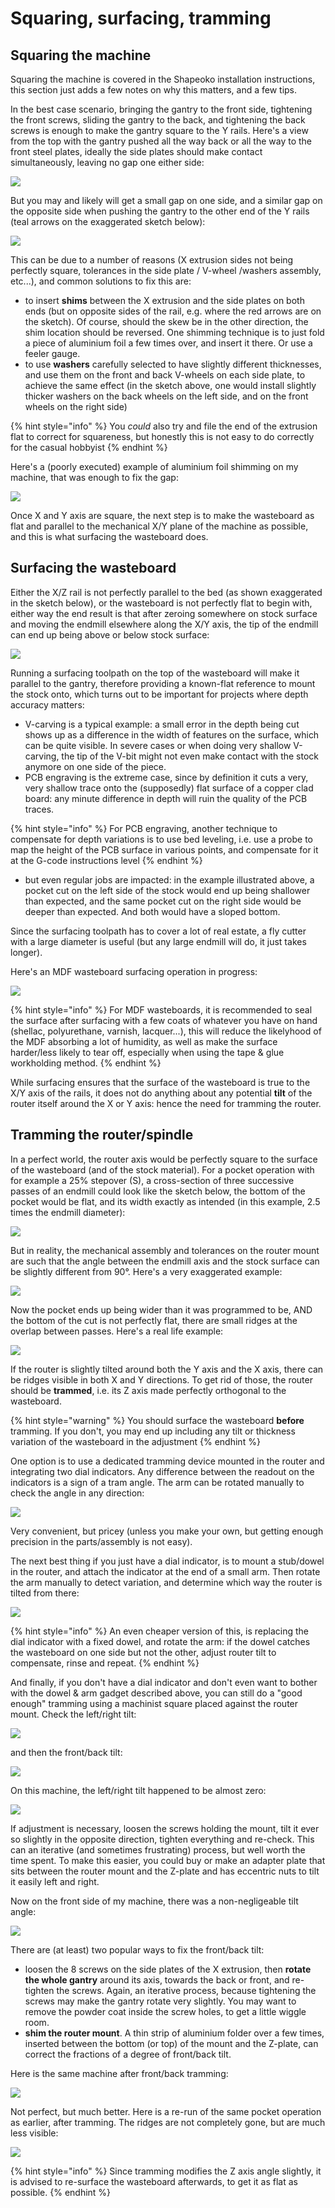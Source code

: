 # Squaring, surfacing, tramming

## Squaring the machine

Squaring the machine is covered in the Shapeoko installation instructions, this section just adds a few notes on why this matters, and a few tips.

In the best case scenario, bringing the gantry to the front side, tightening the front screws, sliding the gantry to the back, and tightening the back screws is enough to make the gantry square to the Y rails. Here's a view from the top with the gantry pushed all the way back or all the way to the front steel plates, ideally the side plates should make contact simultaneously, leaving no gap one either side:

![](.gitbook/assets/squaring_gantry_ok.png)

But you may and likely will get a small gap on one side, and a similar gap on the opposite side when pushing the gantry to the other end of the Y rails \(teal arrows on the exaggerated sketch below\):

![](.gitbook/assets/squaring_gantry_ko.png)

This can be due to a number of reasons \(X extrusion sides not being perfectly square, tolerances in the side plate / V-wheel /washers assembly, etc...\), and common solutions to fix this are:

* to insert **shims** between the X extrusion and the side plates on both ends \(but on opposite sides of the rail, e.g. where the red arrows are on the sketch\). Of course, should the skew be in the other direction, the shim location should be reversed. One shimming technique is to just fold a piece of aluminium foil a few times over, and insert it there. Or use a feeler gauge.
* to use **washers** carefully selected to have slightly different thicknesses, and use them on the front and back V-wheels on each side plate, to achieve the same effect \(in the sketch above, one would install slightly thicker washers on the back wheels on the left side, and on the front wheels on the right side\)

{% hint style="info" %}
You _could_ also try and file the end of the extrusion flat to correct for squareness, but honestly this is not easy to do correctly for the casual hobbyist
{% endhint %}

Here's a \(poorly executed\) example of aluminium foil shimming on my machine, that was enough to fix the gap:

![](.gitbook/assets/squaring_gantry_shimming.png)

Once X and Y axis are square, the next step is to make the wasteboard as flat and parallel to the mechanical X/Y plane of the machine as possible, and this is what surfacing the wasteboard does.

## Surfacing the wasteboard

Either the X/Z rail is not perfectly parallel to the bed \(as shown exaggerated in the sketch below\), or the wasteboard is not perfectly flat to begin with, either way the end result is that after zeroing somewhere on stock surface and moving the endmill elsewhere along the X/Y axis, the tip of the endmill can end up being above or below stock surface: 

![](.gitbook/assets/surfacing_initial_state.png)

Running a surfacing toolpath on the top of the wasteboard will make it parallel to the gantry, therefore providing a known-flat reference to mount the stock onto, which turns out to be important for projects where depth accuracy matters:

* V-carving is a typical example: a small error in the depth being cut shows up as a difference in the width of features on the surface, which can be quite visible. In severe cases or when doing very shallow V-carving, the tip of the V-bit might not even make contact with the stock anymore on one side of the piece.
* PCB engraving is the extreme case, since by definition it cuts a very, very shallow trace onto the \(supposedly\) flat surface of a copper clad board: any minute difference in depth will ruin the quality of the PCB traces.

{% hint style="info" %}
For PCB engraving, another technique to compensate for depth variations is to use bed leveling, i.e. use a probe to map the height of the PCB surface in various points, and compensate for it at the G-code instructions level
{% endhint %}

* but even regular jobs are impacted: in the example illustrated above, a pocket cut on the left side of the stock would end up being shallower than expected, and the same pocket cut on the right side would be deeper than expected. And both would have a sloped bottom.

Since the surfacing toolpath has to cover a lot of real estate, a fly cutter with a large diameter is useful \(but any large endmill will do, it just takes longer\).

Here's an MDF wasteboard surfacing operation in progress:

![](.gitbook/assets/resurfacing.png)

{% hint style="info" %}
For MDF wasteboards, it is recommended to seal the surface after surfacing with a few coats of whatever you have on hand \(shellac, polyurethane, varnish, lacquer...\), this will reduce the likelyhood of the MDF absorbing a lot of humidity, as well as make the surface harder/less likely to tear off, especially when using the tape & glue workholding method.
{% endhint %}

While surfacing ensures that the surface of the wasteboard is true to the X/Y axis of the rails, it does not do anything about any potential **tilt** of the router itself around the X or Y axis: hence the need for tramming the router.

## Tramming the router/spindle

In a perfect world, the router axis would be perfectly square to the surface of the wasteboard \(and of the stock material\). For a pocket operation with for example a 25% stepover \(S\), a cross-section of three successive passes of an endmill could look like the sketch below, the bottom of the pocket would be flat, and its width exactly as intended \(in this example, 2.5 times the endmill diameter\):

![](.gitbook/assets/tramming_perfect_case.png)

But in reality, the mechanical assembly and tolerances on the router mount are such that the angle between the endmill axis and the stock surface can be slightly different from 90°. Here's a very exaggerated example:

![](.gitbook/assets/tramming_bad_case.png)

Now the pocket ends up being wider than it was programmed to be, AND the bottom of the cut is not perfectly flat, there are small ridges at the overlap between passes.  Here's a real life example:

![](.gitbook/assets/spindle_alignment_xaxis_marks.png)

If the router is slightly tilted around both the Y axis and the X axis, there can be ridges visible in both X and Y directions. To get rid of those, the router should be **trammed**, i.e. its Z axis made perfectly orthogonal to the wasteboard. 

{% hint style="warning" %}
You should surface the wasteboard **before** tramming. If you don't, you may end up including any tilt or thickness variation of the wasteboard in the adjustment
{% endhint %}

One option is to use a dedicated tramming device mounted in the router and integrating two dial indicators. Any difference between the readout on the indicators is a sign of a tram angle. The arm can be rotated manually to check the angle in any direction:

![](.gitbook/assets/tramming_highend_tramming_system.png)

Very convenient, but pricey \(unless you make your own, but getting enough precision in the parts/assembly is not easy\).

The next best thing if you just have a dial indicator, is to mount a stub/dowel in the router, and attach the indicator at the end of a small arm. Then rotate the arm manually to detect variation, and determine which way the router is tilted from there:

![](.gitbook/assets/tramming_custom_tramming_system.png)

{% hint style="info" %}
An even cheaper version of this, is replacing the dial indicator with a fixed dowel, and rotate the arm: if the dowel catches the wasteboard on one side but not the other, adjust router tilt to compensate, rinse and repeat.
{% endhint %}

And finally, if you don't have a dial indicator and don't even want to bother with the dowel & arm gadget described above, you can still do a "good enough" tramming using a machinist square placed against the router mount. Check the left/right tilt:

![](.gitbook/assets/spindle_alignment_check_yaxis_overview.png)

and then the front/back tilt:

![](.gitbook/assets/spindle_alignment_check_xaxis_overview.png)

On this machine, the left/right tilt happened to be almost zero:

![](.gitbook/assets/spindle_alignment_check_yaxis.png)

If adjustment is necessary, loosen the screws holding the mount, tilt it ever so slightly in the opposite direction, tighten everything and re-check. This can an iterative \(and sometimes frustrating\) process, but well worth the time spent. To make this easier, you could buy or make an adapter plate that sits between the router mount and the Z-plate and has eccentric nuts to tilt it easily left and right.

Now on the front side of my machine, there was a non-negligeable tilt angle:

![](.gitbook/assets/spindle_alignment_check_xaxis_before.png)

There are \(at least\) two popular ways to fix the front/back tilt:

* loosen the 8 screws on the side plates of the X extrusion, then **rotate the whole gantry** around its axis, towards the back or front, and re-tighten the screws. Again, an iterative process, because tightening the screws may make the gantry rotate very slightly. You may want to remove the powder coat inside the screw holes, to get a little wiggle room.
* **shim the router mount**. A thin strip of aluminium folder over a few times, inserted between the bottom \(or top\) of the mount and the Z-plate, can correct the fractions of a degree of front/back tilt. 

Here is the same machine after front/back tramming:

![](.gitbook/assets/spindle_alignment_check_xaxis_after.png)

Not perfect, but much better. Here is a re-run of the same pocket operation as earlier, after tramming. The ridges are not completely gone, but are much less visible:

![](.gitbook/assets/oakbox_detail.png)

{% hint style="info" %}
Since tramming modifies the Z axis angle slightly, it is advised to re-surface the wasteboard afterwards, to get it as flat as possible.
{% endhint %}

